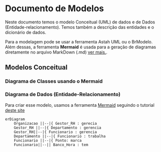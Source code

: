 # Documento de Modelos

Neste documento temos o modelo Conceitual (UML) de dados e de Dados (Entidade-relacionamento). Temos também a descrição das entidades e o dicionário de dados.

Para a modelagem pode se usar a ferramenta Astah UML ou o BrModelo. Além dessas, a ferramenta **Mermaid** é usada para a geração de diagramas diretamente no arquivo MarkDown (.md) [ver mais.](https://github.blog/2022-02-14-include-diagrams-markdown-files-mermaid/).


## Modelos Conceitual

### Diagrama de Classes usando o Mermaid


### Diagrama de Dados (Entidade-Relacionamento)

Para criar esse modelo, usamos a ferramenta [Mermaid](https://mermaid.js.org/) seguindo o tutorial [deste site](https://mermaid.js.org/syntax/entityRelationshipDiagram.html)


```mermaid
erDiagram
    Organizacao ||--|{ Gestor_RH : gerecia
    Gestor_RH ||--|{ Departamento : gerencia
    Gestor_RH||--|{ Funcionario : gerencia
    Departamento ||--|{ Funcionario : trabalha
    Funcionario ||--|{ Ponto: marca
    Funcionario||--|| Banco_Hora : tem
```


